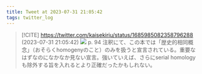 ```yaml
---
title: Tweet at 2023-07-31 21:05:42
tags: twitter_log
---
```


> [!CITE] https://twitter.com/kaisekiriu/status/1685985082358796288 (2023-07-31 21:05:42)
> ![](https://twitter.com/kaisekiriu/status/1685985082358796288)
> p. 94
> 注釈にて、この本では「歴史的相同概念」（おそらくhomogenyのこと）のみを扱うと宣言されている。重要なはずなのになかなか見ない宣言。強いていえば、さらにserial homologyも除外する旨を入れるとより正確だったかもしれない。
